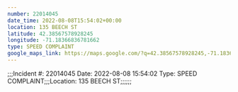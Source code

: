 ```yaml
---
number: 22014045
date_time: 2022-08-08T15:54:02+00:00
location: 135 BEECH ST
latitude: 42.38567578928245
longitude: -71.18366836781662
type: SPEED COMPLAINT
google_maps_link: https://maps.google.com/?q=42.38567578928245,-71.18366836781662
---
```


;;;Incident #: 22014045  Date: 2022-08-08 15:54:02   Type: SPEED COMPLAINT;;;Location: 135 BEECH ST;;;;;;
